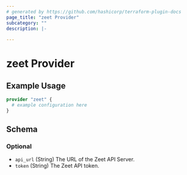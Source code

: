 ```yaml
---
# generated by https://github.com/hashicorp/terraform-plugin-docs
page_title: "zeet Provider"
subcategory: ""
description: |-
  
---
```


# zeet Provider



## Example Usage

```terraform
provider "zeet" {
  # example configuration here
}
```

<!-- schema generated by tfplugindocs -->
## Schema

### Optional

- `api_url` (String) The URL of the Zeet API Server.
- `token` (String) The Zeet API token.
